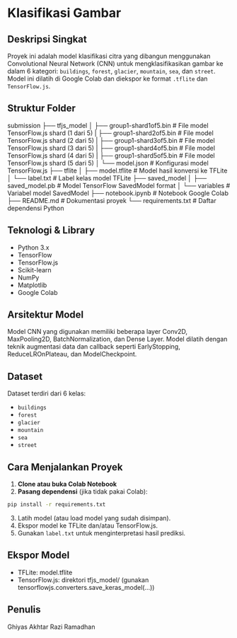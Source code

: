 # Klasifikasi Gambar

## Deskripsi Singkat
Proyek ini adalah model klasifikasi citra yang dibangun menggunakan Convolutional Neural Network (CNN) untuk mengklasifikasikan gambar ke dalam 6 kategori: `buildings`, `forest`, `glacier`, `mountain`, `sea`, dan `street`. Model ini dilatih di Google Colab dan diekspor ke format `.tflite` dan `TensorFlow.js`.

## Struktur Folder
submission
├── tfjs_model
│   ├── group1-shard1of5.bin     # File model TensorFlow.js shard (1 dari 5)
|   ├── group1-shard2of5.bin     # File model TensorFlow.js shard (2 dari 5)
|   ├── group1-shard3of5.bin     # File model TensorFlow.js shard (3 dari 5)
|   ├── group1-shard4of5.bin     # File model TensorFlow.js shard (4 dari 5)
|   ├── group1-shard5of5.bin     # File model TensorFlow.js shard (5 dari 5)
│   └── model.json               # Konfigurasi model TensorFlow.js
├── tflite
│   ├── model.tflite             # Model hasil konversi ke TFLite
│   └── label.txt                # Label kelas model TFLite
├── saved_model
│   ├── saved_model.pb           # Model TensorFlow SavedModel format
│   └── variables               # Variabel model SavedModel
├── notebook.ipynb              # Notebook Google Colab
├── README.md                   # Dokumentasi proyek
└── requirements.txt            # Daftar dependensi Python

## Teknologi & Library
- Python 3.x
- TensorFlow
- TensorFlow.js
- Scikit-learn
- NumPy
- Matplotlib
- Google Colab

## Arsitektur Model
Model CNN yang digunakan memiliki beberapa layer Conv2D, MaxPooling2D, BatchNormalization, dan Dense Layer. Model dilatih dengan teknik augmentasi data dan callback seperti EarlyStopping, ReduceLROnPlateau, dan ModelCheckpoint.

## Dataset
Dataset terdiri dari 6 kelas:
- `buildings`
- `forest`
- `glacier`
- `mountain`
- `sea`
- `street`


## Cara Menjalankan Proyek

1. **Clone atau buka Colab Notebook**
2. **Pasang dependensi** (jika tidak pakai Colab):

```bash
pip install -r requirements.txt
```

3. Latih model (atau load model yang sudah disimpan).
4. Ekspor model ke TFLite dan/atau TensorFlow.js.
5. Gunakan `label.txt` untuk menginterpretasi hasil prediksi.

## Ekspor Model
- TFLite: model.tflite
- TensorFlow.js: direktori tfjs_model/ (gunakan tensorflowjs.converters.save_keras_model(...))

## Penulis
Ghiyas Akhtar Razi Ramadhan